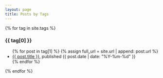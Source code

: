 ```yaml
---
layout: page
title: Posts by Tags
---
```

{% for tag in site.tags %}
  <h3>{{ tag[0] }}</h3>
  <ul>
    {% for post in tag[1] %}
              {% assign full_url = site.url | append: post.url %}
          <li><a href="{{ full_url }}">{{ post.title }}</a>, published {{ post.date | date: "%Y-%m-%d" }}</li>
    {% endfor %}
  </ul>
{% endfor %}